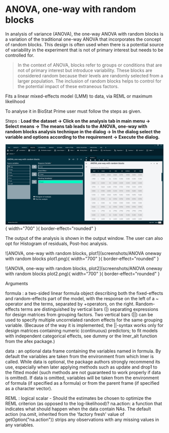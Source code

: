 # ANOVA, one-way with random blocks

In analysis of variance (ANOVA), the one-way ANOVA with random blocks is a variation of the traditional one-way ANOVA that incorporates the concept of random blocks. This design is often used when there is a potential source of variability in the experiment that is not of primary interest but needs to be controlled for. 

>In the context of ANOVA, blocks refer to groups or conditions that are not of primary interest but introduce variability. These blocks are considered random because their levels are randomly selected from a larger population. 
>The inclusion of random blocks helps to control for the potential impact of these extraneous factors.

Fits a linear mixed-effects model (LMM) to data, via REML or maximum likelihood

To analyse it in BioStat Prime user must follow the steps as given.

Steps
: __Load the dataset -> Click on the analysis tab in main menu -> Select means -> The means tab leads to the ANOVA, one-way with random blocks analysis technique in the dialog -> In the dialog select the variable and options according to the requirement -> Execute the dialog.__

![ANOVA, one-way with random blocks](screenshots/ANOVAonewaywithrandomblocks.png){ width="700" }{ border-effect="rounded" }

The output of the analysis is shown in the output window. The user can also opt for Histogram of residuals, Post-hoc analysis.

![ANOVA, one-way with random blocks, plot1](screenshots/ANOVA oneway with random blocks plot1.png){ width="700" }{ border-effect="rounded" }

![ANOVA, one-way with random blocks, plot2](screenshots/ANOVA oneway with random blocks plot2.png){ width="700" }{ border-effect="rounded" }

Arguments

formula
: a two-sided linear formula object describing both the fixed-effects and random-effects part of the model, with the response on the left of a ~ operator and the terms, separated by +operators, on the right. Random-effects terms are distinguished by vertical bars (|) separating expressions for design matrices from grouping factors. Two vertical bars (||) can be used to specify multiple uncorrelated random effects for the same grouping variable. (Because of the way it is implemented, the ||-syntax works only for design matrices containing numeric (continuous) predictors; to fit models with independent categorical effects, see dummy or the lmer_alt function from the afex package.)

data
: an optional data frame containing the variables named in formula. By default the variables are taken from the environment from which lmer is called. While data is optional, the package authors strongly recommend its use, especially when later applying methods such as update and drop1 to the fitted model (such methods are not guaranteed to work properly if data is omitted). If data is omitted, variables will be taken from the environment of formula (if specified as a formula) or from the parent frame (if specified as a character vector).

REML
: logical scalar - Should the estimates be chosen to optimize the REML criterion (as opposed to the log-likelihood)? na.action: a function that indicates what should happen when the data contain NAs. The default action (na.omit, inherited from the 'factory fresh' value of getOption("na.action")) strips any observations with any missing values in any variables.